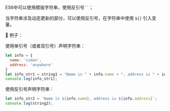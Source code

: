 ES6中可以使用模版字符串，使用反引号` `` `；

当字符串涉及动态更新的部分，可以使用反引号，在字符串中使用 `${}` 引入变量。

🌰 例子：

使用单引号（或者双引号）声明字符串：

```js
let info = {
  name: 'simon',
  address: 'anywhere'
}
let info_str1 = string1 = "Name is " + info.name + ", address is " + info.address;
console.log(info_str1);
```



使用反引号声明字符串：

```js
let info_str2 = `Name is ${info.name}, address is ${info.address}`;
console.log(string2);
```

